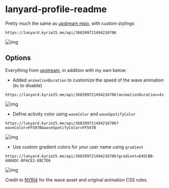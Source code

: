 # lanyard-profile-readme

Pretty much the same as [upstream repo](https://github.com/cnrad/lanyard-profile-readme), with custom stylings

```
https://lanyard.kyrie25.me/api/368399721494216706
```

![img](https://lanyard.kyrie25.me/api/368399721494216706)

## Options
Everything from [upstream](https://github.com/cnrad/lanyard-profile-readme#options), in addition with my own below:
- Added `animationDuration` to customize the speed of the wave animation (`0s` to disable)

```
https://lanyard.kyrie25.me/api/368399721494216706?animationDuration=4s
```

![img](https://lanyard.kyrie25.me/api/368399721494216706?animationDuration=4s)

- Define activity color using `waveColor` and `waveSpotifyColor`

```
https://lanyard.kyrie25.me/api/368399721494216706?waveColor=FF597B&waveSpotifyColor=FF597B
```

![img](https://lanyard.kyrie25.me/api/368399721494216706?waveColor=FF597B&waveSpotifyColor=FF597B)

- Use custom gradient colors for your user name using `gradient`

```
https://lanyard.kyrie25.me/api/368399721494216706?gradient=645CBB-A084DC-BFACE2-EBC7E6
```

![img](https://lanyard.kyrie25.me/api/368399721494216706?gradient=645CBB-A084DC-BFACE2-EBC7E6)

Credit to [NYRI4](https://github.com/NYRI4) for the wave asset and original animation CSS rules.
